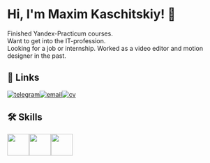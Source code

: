 # Hi, I'm Maxim Kaschitskiy! 👋

Finished Yandex-Practicum courses.  
Want to get into the IT-profession.  
Looking for a job or internship. 
Worked as a video editor and motion designer in the past.

## 🔗 Links
[![telegram](https://img.shields.io/badge/Telegram-grey?style=for-the-badge&logo=telegram)](https://t.me/maximkaschitskiy)[![email](https://img.shields.io/badge/Email-grey?style=for-the-badge)](mailto:maxim.kaschitskiy@yandex.ru)[![cv](https://img.shields.io/badge/Full_CV-grey?style=for-the-badge)](http://cvmkr.com/u8RkN)

## 🛠 Skills
<img height="50px" src="https://cdn.jsdelivr.net/gh/devicons/devicon/icons/html5/html5-original.svg" /><img height="50px" src="https://cdn.jsdelivr.net/gh/devicons/devicon/icons/css3/css3-original.svg" /><img height="50px" src="https://cdn.jsdelivr.net/gh/devicons/devicon/icons/javascript/javascript-original.svg" />
          
